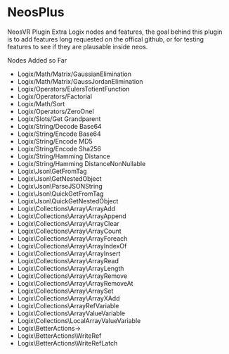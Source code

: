 # NeosPlus
NeosVR Plugin Extra Logix nodes and features, the goal behind this plugin is to add features long requested on the offical github,
or for testing features to see if they are plausable inside neos.

Nodes Added so Far
- Logix/Math/Matrix/GaussianElimination
- Logix/Math/Matrix/GaussJordanElimination
- Logix/Operators/EulersTotientFunction
- Logix/Operators/Factorial
- Logix/Math/Sort
- Logix/Operators/ZeroOneI
- Logix/Slots/Get Grandparent
- Logix/String/Decode Base64
- Logix/String/Encode Base64
- Logix/String/Encode MD5
- Logix/String/Encode Sha256
- Logix/String/Hamming Distance
- Logix/String/Hamming DistanceNonNullable
- Logix\Json\GetFromTag
- Logix\Json\GetNestedObject
- Logix\Json\ParseJSONString
- Logix\Json\QuickGetFromTag
- Logix\Json\QuickGetNestedObject
- Logix\Collections\Array\ArrayAdd
- Logix\Collections\Array\ArrayAppend
- Logix\Collections\Array\ArrayClear
- Logix\Collections\Array\ArrayCount
- Logix\Collections\Array\ArrayForeach
- Logix\Collections\Array\ArrayIndexOf
- Logix\Collections\Array\ArrayInsert
- Logix\Collections\Array\ArrayRead
- Logix\Collections\Array\ArrayLength
- Logix\Collections\Array\ArrayRemove
- Logix\Collections\Array\ArrayRemoveAt
- Logix\Collections\Array\ArraySet
- Logix\Collections\Array\ArrayXAdd
- Logix\Collections\ArrayRefVariable
- Logix\Collections\ArrayValueVariable
- Logix\Collections\LocalArrayValueVariable
- Logix\BetterActions\->
- Logix\BetterActions\WriteRef
- Logix\BetterActions\WriteRefLatch
